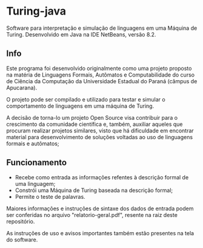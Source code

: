 # Turing-java
Software para interpretação e simulação de linguagens em uma Máquina de Turing. Desenvolvido em Java na IDE NetBeans, versão 8.2.

## Info 
Este programa foi desenvolvido originalmente como uma projeto proposto na matéria de Linguagens Formais, Autômatos e Computabilidade do curso de Ciência da Computação da Universidade Estadual do Paraná (câmpus de Apucarana).

O projeto pode ser compilado e utilizado para testar e simular o comportamento de linguagens em uma máquina de Turing.

A decisão de torna-lo um projeto Open Source visa contribuir para o crescimento da comunidade científica e, também, auxiliar aqueles que procuram realizar projetos similares, visto que há dificuldade em encontrar material para desenvolvimento de soluções voltadas ao uso de linguagens formais e autômatos;

## Funcionamento
 * Recebe como entrada as informações refentes à descrição formal de uma linguagem;
 * Constrói uma Máquina de Turing baseada na descrição formal;
 * Permite o teste de palavras.
 
Maiores informações e instruções de sintaxe dos dados de entrada podem ser conferidas no arquivo "relatorio-geral.pdf", resente na raiz deste repositório. 
 
As instruções de uso e avisos importantes também estão presentes na tela do software.

